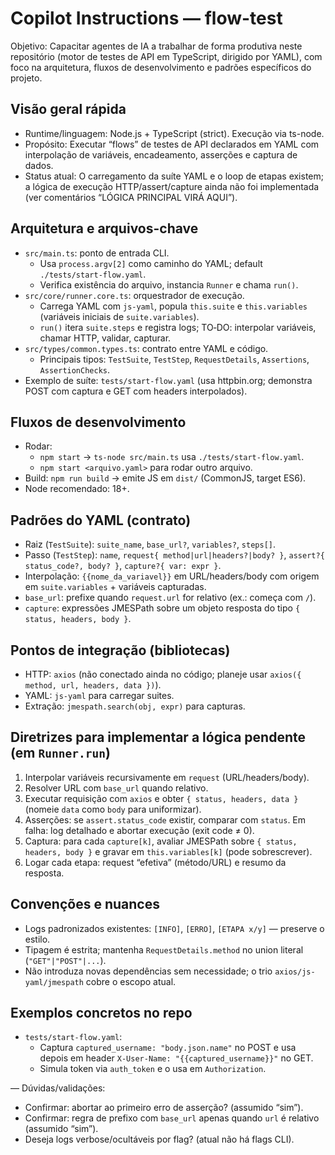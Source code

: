 # Copilot Instructions — flow-test

Objetivo: Capacitar agentes de IA a trabalhar de forma produtiva neste repositório (motor de testes de API em TypeScript, dirigido por YAML), com foco na arquitetura, fluxos de desenvolvimento e padrões específicos do projeto.

## Visão geral rápida
- Runtime/linguagem: Node.js + TypeScript (strict). Execução via ts-node.
- Propósito: Executar “flows” de testes de API declarados em YAML com interpolação de variáveis, encadeamento, asserções e captura de dados.
- Status atual: O carregamento da suíte YAML e o loop de etapas existem; a lógica de execução HTTP/assert/capture ainda não foi implementada (ver comentários “LÓGICA PRINCIPAL VIRÁ AQUI”).

## Arquitetura e arquivos-chave
- `src/main.ts`: ponto de entrada CLI.
  - Usa `process.argv[2]` como caminho do YAML; default `./tests/start-flow.yaml`.
  - Verifica existência do arquivo, instancia `Runner` e chama `run()`.
- `src/core/runner.core.ts`: orquestrador de execução.
  - Carrega YAML com `js-yaml`, popula `this.suite` e `this.variables` (variáveis iniciais de `suite.variables`).
  - `run()` itera `suite.steps` e registra logs; TO‑DO: interpolar variáveis, chamar HTTP, validar, capturar.
- `src/types/common.types.ts`: contrato entre YAML e código.
  - Principais tipos: `TestSuite`, `TestStep`, `RequestDetails`, `Assertions`, `AssertionChecks`.
- Exemplo de suíte: `tests/start-flow.yaml` (usa httpbin.org; demonstra POST com captura e GET com headers interpolados).

## Fluxos de desenvolvimento
- Rodar:
  - `npm start` → `ts-node src/main.ts` usa `./tests/start-flow.yaml`.
  - `npm start <arquivo.yaml>` para rodar outro arquivo.
- Build: `npm run build` → emite JS em `dist/` (CommonJS, target ES6).
- Node recomendado: 18+.

## Padrões do YAML (contrato)
- Raiz (`TestSuite`): `suite_name`, `base_url?`, `variables?`, `steps[]`.
- Passo (`TestStep`): `name`, `request{ method|url|headers?|body? }`, `assert?{ status_code?, body? }`, `capture?{ var: expr }`.
- Interpolação: `{{nome_da_variavel}}` em URL/headers/body com origem em `suite.variables` + variáveis capturadas.
- `base_url`: prefixe quando `request.url` for relativo (ex.: começa com `/`).
- `capture`: expressões JMESPath sobre um objeto resposta do tipo `{ status, headers, body }`.

## Pontos de integração (bibliotecas)
- HTTP: `axios` (não conectado ainda no código; planeje usar `axios({ method, url, headers, data })`).
- YAML: `js-yaml` para carregar suites.
- Extração: `jmespath.search(obj, expr)` para capturas.

## Diretrizes para implementar a lógica pendente (em `Runner.run`)
1) Interpolar variáveis recursivamente em `request` (URL/headers/body).
2) Resolver URL com `base_url` quando relativo.
3) Executar requisição com `axios` e obter `{ status, headers, data }` (nomeie `data` como `body` para uniformizar).
4) Asserções: se `assert.status_code` existir, comparar com `status`. Em falha: log detalhado e abortar execução (exit code ≠ 0).
5) Captura: para cada `capture[k]`, avaliar JMESPath sobre `{ status, headers, body }` e gravar em `this.variables[k]` (pode sobrescrever).
6) Logar cada etapa: request “efetiva” (método/URL) e resumo da resposta.

## Convenções e nuances
- Logs padronizados existentes: `[INFO]`, `[ERRO]`, `[ETAPA x/y]` — preserve o estilo.
- Tipagem é estrita; mantenha `RequestDetails.method` no union literal (`"GET"|"POST"|...`).
- Não introduza novas dependências sem necessidade; o trio `axios/js-yaml/jmespath` cobre o escopo atual.

## Exemplos concretos no repo
- `tests/start-flow.yaml`:
  - Captura `captured_username: "body.json.name"` no POST e usa depois em header `X-User-Name: "{{captured_username}}"` no GET.
  - Simula token via `auth_token` e o usa em `Authorization`.

—
Dúvidas/validações:
- Confirmar: abortar ao primeiro erro de asserção? (assumido “sim”).
- Confirmar: regra de prefixo com `base_url` apenas quando `url` é relativo (assumido “sim”).
- Deseja logs verbose/ocultáveis por flag? (atual não há flags CLI).
